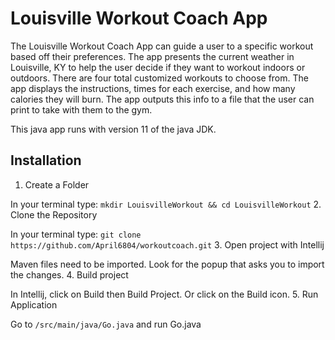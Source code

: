 # **Louisville Workout Coach App**

The Louisville Workout Coach App can guide a user to a specific workout based off their preferences. The app presents the current weather in Louisville, KY to help the user decide if they want to workout indoors or outdoors. There are four total customized workouts to choose from. The app displays the instructions, times for each exercise, and how many calories they will burn. The app outputs this info to a file that the user can print to take with them to the gym.

This java app runs with version 11 of the java JDK.

## Installation
1. Create a Folder

In your terminal type:
`mkdir LouisvilleWorkout && cd LouisvilleWorkout`
2. Clone the Repository

In your terminal type:
`git clone https://github.com/April6804/workoutcoach.git`
3. Open project with Intellij

Maven files need to be imported. Look for the popup that asks you to import the changes.
4. Build project

In Intellij, click on Build then Build Project. Or click on the Build icon.
5. Run Application

Go to `/src/main/java/Go.java` and run Go.java
